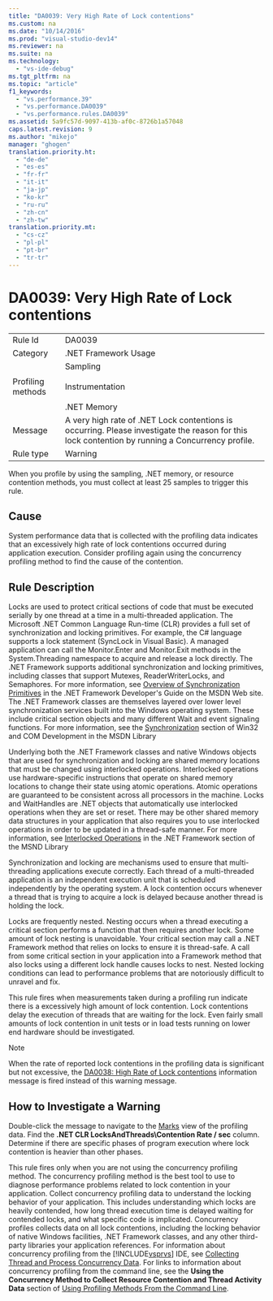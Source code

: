 ```yaml
---
title: "DA0039: Very High Rate of Lock contentions"
ms.custom: na
ms.date: "10/14/2016"
ms.prod: "visual-studio-dev14"
ms.reviewer: na
ms.suite: na
ms.technology: 
  - "vs-ide-debug"
ms.tgt_pltfrm: na
ms.topic: "article"
f1_keywords: 
  - "vs.performance.39"
  - "vs.performance.DA0039"
  - "vs.performance.rules.DA0039"
ms.assetid: 5a9fc57d-9097-413b-af0c-8726b1a57048
caps.latest.revision: 9
ms.author: "mikejo"
manager: "ghogen"
translation.priority.ht: 
  - "de-de"
  - "es-es"
  - "fr-fr"
  - "it-it"
  - "ja-jp"
  - "ko-kr"
  - "ru-ru"
  - "zh-cn"
  - "zh-tw"
translation.priority.mt: 
  - "cs-cz"
  - "pl-pl"
  - "pt-br"
  - "tr-tr"
---
```

# DA0039: Very High Rate of Lock contentions
|||  
|-|-|  
|Rule Id|DA0039|  
|Category|.NET Framework Usage|  
|Profiling methods|Sampling<br /><br /> Instrumentation<br /><br /> .NET Memory|  
|Message|A very high rate of .NET Lock contentions is occurring. Please investigate the reason for this lock contention by running a Concurrency profile.|  
|Rule type|Warning|  
  
 When you profile by using the sampling, .NET memory, or resource contention methods, you must collect at least 25 samples to trigger this rule.  
  
## Cause  
 System performance data that is collected with the profiling data indicates that an excessively high rate of lock contentions occurred during application execution. Consider profiling again using the concurrency profiling method to find the cause of the contention.  
  
## Rule Description  
 Locks are used to protect critical sections of code that must be executed serially by one thread at a time in a multi-threaded application. The Microsoft .NET Common Language Run-time (CLR) provides a full set of synchronization and locking primitives. For example, the C# language supports a lock statement (SyncLock in Visual Basic). A managed application can call the Monitor.Enter and Monitor.Exit methods in the System.Threading namespace to acquire and release a lock directly. The .NET Framework supports additional synchronization and locking primitives, including classes that support Mutexes, ReaderWriterLocks, and Semaphores. For more information, see [Overview of Synchronization Primitives](http://go.microsoft.com/fwlink/?LinkId=177867) in the .NET Framework Developer's Guide on the MSDN Web site. The .NET Framework classes are themselves layered over lower level synchronization services built into the Windows operating system. These include critical section objects and many different Wait and event signaling functions. For more information, see the [Synchronization](http://go.microsoft.com/fwlink/?LinkId=177869) section of Win32 and COM Development in the MSDN Library  
  
 Underlying both the .NET Framework classes and native Windows objects that are used for synchronization and locking are shared memory locations that must be changed using interlocked operations. Interlocked operations use hardware-specific instructions that operate on shared memory locations to change their state using atomic operations. Atomic operations are guaranteed to be consistent across all processors in the machine. Locks and WaitHandles are .NET objects that automatically use interlocked operations when they are set or reset. There may be other shared memory data structures in your application that also requires you to use interlocked operations in order to be updated in a thread-safe manner. For more information, see [Interlocked Operations](http://go.microsoft.com/fwlink/?LinkId=177870) in the .NET Framework section of the MSND Library  
  
 Synchronization and locking are mechanisms used to ensure that multi-threading applications execute correctly. Each thread of a multi-threaded application is an independent execution unit that is scheduled independently by the operating system. A lock contention occurs whenever a thread that is trying to acquire a lock is delayed because another thread is holding the lock.  
  
 Locks are frequently nested. Nesting occurs when a thread executing a critical section performs a function that then requires another lock. Some amount of lock nesting is unavoidable. Your critical section may call a .NET Framework method that relies on locks to ensure it is thread-safe. A call from some critical section in your application into a Framework method that also locks using a different lock handle causes locks to nest. Nested locking conditions can lead to performance problems that are notoriously difficult to unravel and fix.  
  
 This rule fires when measurements taken during a profiling run indicate there is a excessively high amount of lock contention. Lock contentions delay the execution of threads that are waiting for the lock. Even fairly small amounts of lock contention in unit tests or in load tests running on lower end hardware should be investigated.  
  
> [!NOTE]
>  When the rate of reported lock contentions in the profiling data is significant but not excessive, the [DA0038: High Rate of Lock contentions](../profiling/da0038--high-rate-of-lock-contentions.md) information message is fired instead of this warning message.  
  
## How to Investigate a Warning  
 Double-click the message to navigate to the [Marks](../profiling/marks-view.md) view of the profiling data.  Find the **.NET CLR LocksAndThreads\Contention Rate / sec** column. Determine if there are specific phases of program execution where lock contention is heavier than other phases.  
  
 This rule fires only when you are not using the concurrency profiling method. The concurrency profiling method is the best tool to use to diagnose performance problems related to lock contention in your application. Collect concurrency profiling data to understand the locking behavior of your application. This includes understanding which locks are heavily contended, how long thread execution time is delayed waiting for contended locks, and what specific code is implicated. Concurrency profiles collects data on all lock contentions, including the locking behavior of native Windows facilities, .NET Framework classes, and any other third-party libraries your application references. For information about concurrency profiling from the [!INCLUDE[vsprvs](../codequality/includes/vsprvs_md.md)] IDE, see [Collecting Thread and Process Concurrency Data](../profiling/collecting-thread-and-process-concurrency-data.md). For links to information about concurrency profiling from the command line, see the **Using the Concurrency Method to Collect Resource Contention and Thread Activity Data** section of [Using Profiling Methods From the Command Line](../profiling/using-profiling-methods-to-collect-performance-data-from-the-command-line.md).
